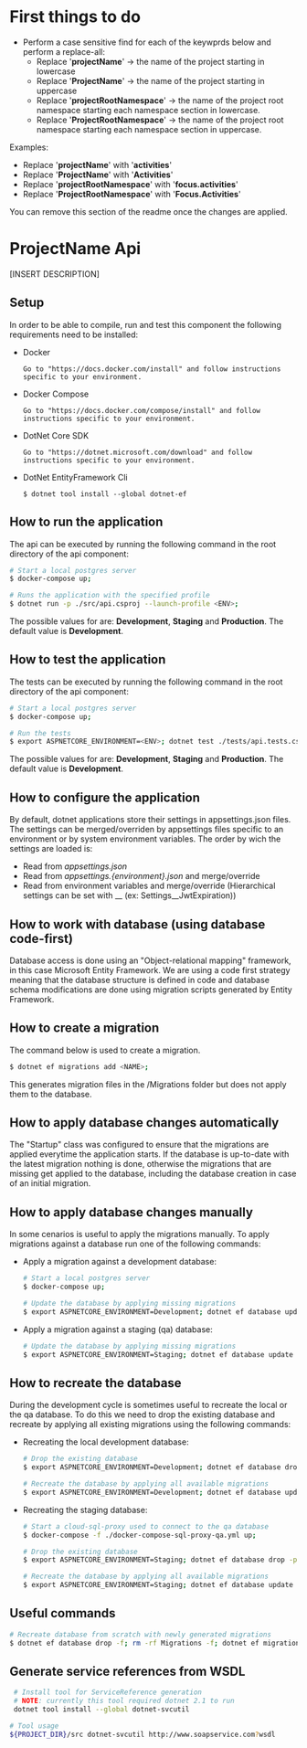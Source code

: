 # First things to do

* Perform a case sensitive find for each of the keywprds below  and perform a replace-all:
  * Replace '**projectName**' -> the name of the project starting in lowercase
  * Replace '**ProjectName**' -> the name of the project starting in uppercase
  * Replace '**projectRootNamespace**' -> the name of the project root namespace starting each namespace section in lowercase.
  * Replace '**ProjectRootNamespace**' -> the name of the project root namespace starting each namespace section in uppercase.

Examples:

  * Replace '**projectName**' with '**activities**'
  * Replace '**ProjectName**' with '**Activities**'
  * Replace '**projectRootNamespace**' with '**focus.activities**'
  * Replace '**ProjectRootNamespace**' with '**Focus.Activities**'

You can remove this section of the readme once the changes are applied.

# ProjectName Api

[INSERT DESCRIPTION]

## Setup

In order to be able to compile, run and test this component the following requirements need to be installed:

* Docker

  ~~~~
  Go to "https://docs.docker.com/install" and follow instructions specific to your environment.
  ~~~~

* Docker Compose

  ~~~~
  Go to "https://docs.docker.com/compose/install" and follow instructions specific to your environment.
  ~~~~

* DotNet Core SDK

  ~~~~
  Go to "https://dotnet.microsoft.com/download" and follow instructions specific to your environment.
  ~~~~

* DotNet EntityFramework Cli
  ~~~~
  $ dotnet tool install --global dotnet-ef
  ~~~~

## How to run the application

The api can be executed by running the following command in the root directory of the api component:

~~~sh
# Start a local postgres server
$ docker-compose up;

# Runs the application with the specified profile
$ dotnet run -p ./src/api.csproj --launch-profile <ENV>;
~~~

The possible values for <ENV> are: **Development**, **Staging** and **Production**.
The default value is **Development**.

## How to test the application

The tests can be executed by running the following command in the root directory of the api component:

~~~sh
# Start a local postgres server
$ docker-compose up;

# Run the tests
$ export ASPNETCORE_ENVIRONMENT=<ENV>; dotnet test ./tests/api.tests.csproj;
~~~

The possible values for <ENV> are: **Development**, **Staging** and **Production**.
The default value is **Development**.

## How to configure the application

By default, dotnet applications store their settings in appsettings.json files.
The settings can be merged/overriden by appsettings files specific to an environment or by system environment variables. The order by wich the settings are loaded is:

- Read from *appsettings.json*
- Read from *appsettings.{environment}.json* and merge/override
- Read from environment variables and merge/override (Hierarchical settings can be set with __ (ex: Settings__JwtExpiration))

## How to work with database (using database code-first)

Database access is done using an "Object-relational mapping" framework, in this case Microsoft Entity Framework. We are using a code first strategy meaning that the database structure is defined in code and database schema modifications are done using migration scripts generated by Entity Framework.

## How to create a migration

The command below is used to create a migration.

~~~sh
$ dotnet ef migrations add <NAME>;
~~~

This generates migration files in the /Migrations folder but does not apply them to the database.

## How to apply database changes automatically

The "Startup" class was configured to ensure that the migrations are applied everytime the application starts.
If the database is up-to-date with the latest migration nothing is done, otherwise the migrations that are missing get applied to the database, including the database creation in case of an initial migration.

## How to apply database changes manually

In some cenarios is useful to apply the migrations manually. To apply migrations against a database run one of the following commands:

* Apply a migration against a development database:

  ~~~sh
  # Start a local postgres server
  $ docker-compose up;

  # Update the database by applying missing migrations
  $ export ASPNETCORE_ENVIRONMENT=Development; dotnet ef database update -p ./src/api.csproj;
  ~~~

* Apply a migration against a staging (qa) database:

  ~~~sh
  # Update the database by applying missing migrations
  $ export ASPNETCORE_ENVIRONMENT=Staging; dotnet ef database update
  ~~~

## How to recreate the database

During the development cycle is sometimes useful to recreate the local or the qa database.
To do this we need to drop the existing database and recreate by applying all existing migrations using the following commands:

* Recreating the local development database:

  ~~~sh
  # Drop the existing database
  $ export ASPNETCORE_ENVIRONMENT=Development; dotnet ef database drop -p ./src/api.csproj;

  # Recreate the database by applying all available migrations
  $ export ASPNETCORE_ENVIRONMENT=Development; dotnet ef database update -p ./src/api.csproj;
  ~~~

* Recreating the staging database:

  ~~~sh
  # Start a cloud-sql-proxy used to connect to the qa database
  $ docker-compose -f ./docker-compose-sql-proxy-qa.yml up;

  # Drop the existing database
  $ export ASPNETCORE_ENVIRONMENT=Staging; dotnet ef database drop -p ./src/api.csproj;

  # Recreate the database by applying all available migrations
  $ export ASPNETCORE_ENVIRONMENT=Staging; dotnet ef database update -p ./src/api.csproj;
  ~~~

## Useful commands

~~~sh
# Recreate database from scratch with newly generated migrations
$ dotnet ef database drop -f; rm -rf Migrations -f; dotnet ef migrations add Initial; dotnet ef database update;
~~~

## Generate service references from WSDL

~~~sh
 # Install tool for ServiceReference generation
 # NOTE: currently this tool required dotnet 2.1 to run
 dotnet tool install --global dotnet-svcutil
 ~~~

 ~~~sh
 # Tool usage
 ${PROJECT_DIR}/src dotnet-svcutil http://www.soapservice.com?wsdl
 ~~~